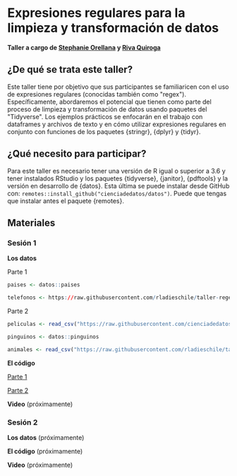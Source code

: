 # Expresiones regulares para la limpieza y transformación de datos

**Taller a cargo de [Stephanie Orellana](https://twitter.com/sporella) y [Riva Quiroga](https://twitter.com/rivaquiroga)**


## ¿De qué se trata este taller?

Este taller tiene por objetivo que sus participantes se familiaricen con el uso de expresiones regulares (conocidas también como "regex"). Específicamente, abordaremos el potencial que tienen como parte del proceso de limpieza y transformación de datos usando paquetes del "Tidyverse". Los ejemplos prácticos se enfocarán en el trabajo con dataframes y archivos de texto y en cómo utilizar expresiones regulares en conjunto con funciones de los paquetes {stringr}, {dplyr} y {tidyr}.


## ¿Qué necesito para participar?

Para este taller es necesario tener una versión de R igual o superior a 3.6 y tener instalados RStudio y los paquetes {tidyverse}, {janitor}, {pdftools} y la versión en desarrollo de {datos}. Esta última se puede instalar desde GitHub con: `remotes::install_github("cienciadedatos/datos")`. Puede que tengas que instalar antes el paquete {remotes}.


## Materiales


### Sesión 1

**Los datos**

Parte 1

```R
paises <- datos::paises 

telefonos <- https://raw.githubusercontent.com/rladieschile/taller-regex-2021/main/datos/telefonos.csv 
```

Parte 2

```R
peliculas <- read_csv("https://raw.githubusercontent.com/cienciadedatos/datos-de-miercoles/master/datos/2020/2020-02-19/ranking_imdb.csv")

pinguinos <- datos::pinguinos

animales <- read_csv("https://raw.githubusercontent.com/rladieschile/taller-regex-2021/main/datos/animales.csv")
```

**El código**

[Parte 1](https://bit.ly/taller-regex-1-codigo-1)

[Parte 2](https://bit.ly/taller-regex-1-codigo-2)

**Video**
(próximamente)

### Sesión 2

**Los datos**
(próximamente)

**El código**
(próximamente)

**Video**
(próximamente)
